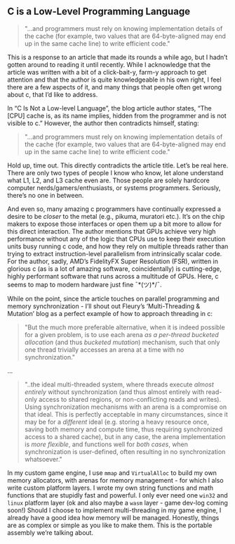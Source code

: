## C is a Low-Level Programming Language

> "…and programmers must rely on knowing implementation details of the cache (for example, two values that are 64-byte-aligned may end up in the same cache line) to write efficient code."
> 

This is a response to an article that made its rounds a while ago, but I hadn’t gotten around to reading it until recently. While I acknowledge that the article was written with a bit of a click-bait-y, farm-y approach to get attention and that the author is quite knowledgeable in his own right, I feel there are a few aspects of it, and many things that people often get wrong about c, that I’d like to address.

In “C Is Not a Low-level Language”, the blog article author states, “The [CPU] cache is, as its name implies, hidden from the programmer and is not visible to c.” However, the author then contradicts himself, stating:

> "…and programmers must rely on knowing implementation details of the cache (for example, two values that are 64-byte-aligned may end up in the same cache line) to write efficient code."
> 

Hold up, time out. This directly contradicts the article title. Let’s be real here. There are only two types of people I know who know, let alone understand what L1, L2, and L3 cache even are. Those people are solely hardcore computer nerds/gamers/enthusiasts, or systems programmers. Seriously, there’s no one in between. 

And even so, many amazing c programmers have continually expressed a desire to be *closer* to the metal (e.g., pikuma, muratori etc.). It’s on the chip makers to expose those interfaces or open them up a bit more to allow for this direct interaction. The author mentions that GPUs achieve very high performance without any of the logic that CPUs use to keep their execution units busy running c code, and how they rely on multiple threads rather than trying to extract instruction-level parallelism from intrinsically scalar code. For the author, sadly, AMD’s FidelityFX Super Resolution (FSR), written in glorious c (as is a lot of amazing software, coincidentally) is cutting-edge, highly performant software that runs across a multitude of GPUs. Here, c seems to map to modern hardware just fine   ¯\*(ツ)*/¯. 

While on the point, since the article touches on parallel programming and memory synchronization - I’ll shout out Fleury’s ‘Multi-Threading & Mutation’ blog as a perfect example of how to approach threading in c:

> "But the much more preferable alternative, when it is indeed possible for a given problem, is to use each arena *as a per-thread bucketed allocation* (and thus *bucketed mutation*) mechanism, such that only one thread trivially accesses an arena at a time with no synchronization."
> 

…

> "..the ideal multi-threaded system, where threads execute *almost entirely* without synchronization (and thus almost entirely with read-only access to shared regions, or non-conflicting reads and writes). Using synchronization mechanisms with an arena is a compromise on that ideal. This is perfectly acceptable in many circumstances, since it may be for a *different* ideal (e.g. storing a heavy resource once, saving both memory and compute time, thus requiring synchronized access to a shared cache), but in any case, the arena implementation is *more* *flexible*, and functions well for *both cases*, when synchronization is user-defined, often resulting in no synchronization whatsoever."
> 

In my custom game engine, I use `mmap` and `VirtualAlloc` to build my own memory allocators, with arenas for memory management - for which I also write custom platform layers. I wrote my own string functions and math functions that are stupidly fast and powerful. I only ever need one `win32` and `linux` platform layer (ok and also maybe a `wasm` layer - game dev-log coming soon!) Should I choose to implement multi-threading in my game engine, I already have a good idea how memory will be managed. Honestly, things are as complex or simple as you like to make them. 
This is the portable assembly we’re talking about.